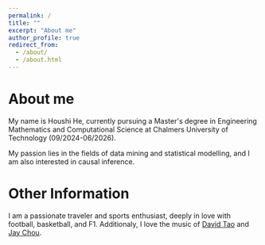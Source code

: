 ```yaml
---
permalink: /
title: ""
excerpt: "About me"
author_profile: true
redirect_from: 
  - /about/
  - /about.html
---
```


About me
======

My name is Houshi He, currently pursuing a Master's degree in Engineering Mathematics and Computational Science at Chalmers University of Technology (09/2024-06/2026). 

My passion lies in the fields of data mining and statistical modelling, and I am also interested in causal inference.


Other Information
======
I am a passionate traveler and sports enthusiast, deeply in love with football, basketball, and F1. Additionaly, I love the music of [David Tao](https://open.spotify.com/artist/40tNK2YedBV2jRFAHxpifB) and [Jay Chou](https://open.spotify.com/artist/2elBjNSdBE2Y3f0j1mjrql). 